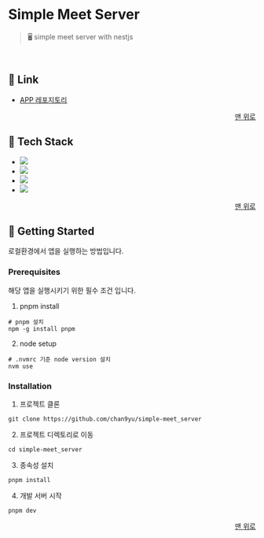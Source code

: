 <a name="readme-top"></a>

# Simple Meet Server

> 🖥️ simple meet server with nestjs

<br />

## 🔗 Link

- <a href="https://github.com/chan9yu/simple-meet_app" target="_blank" rel="noreferrer">APP 레포지토리</a>

<p align="right">
  <a href="#readme-top">맨 위로</a>
</p>

## 🔧 Tech Stack

- <img src="https://img.shields.io/badge/nestjs-E0234E?style=for-the-badge&logo=nestjs&logoColor=white">
- <img src="https://img.shields.io/badge/typescript-3178C6?style=for-the-badge&logo=typescript&logoColor=white">
- <img src="https://img.shields.io/badge/socketdotio-010101?style=for-the-badge&logo=socketdotio&logoColor=white">
- <img src="https://img.shields.io/badge/pnpm-F69220?style=for-the-badge&logo=pnpm&logoColor=white">

<p align="right">
  <a href="#readme-top">맨 위로</a>
</p>

## 🚀 Getting Started

로컬환경에서 앱을 실행하는 방법입니다.

### Prerequisites

해당 앱을 실행시키기 위한 필수 조건 입니다.

1. pnpm install

```shell
# pnpm 설치
npm -g install pnpm
```

2. node setup

```shell
# .nvmrc 기준 node version 설치
nvm use
```

### Installation

1. 프로젝트 클론

```shell
git clone https://github.com/chan9yu/simple-meet_server
```

2. 프로젝트 디렉토리로 이동

```shell
cd simple-meet_server
```

3. 종속성 설치

```shell
pnpm install
```

4. 개발 서버 시작

```
pnpm dev
```

<p align="right">
  <a href="#readme-top">맨 위로</a>
</p>
